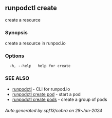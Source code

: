 ## runpodctl create

create a resource

### Synopsis

create a resource in runpod.io

### Options

```
  -h, --help   help for create
```

### SEE ALSO

* [runpodctl](runpodctl.md)	 - CLI for runpod.io
* [runpodctl create pod](runpodctl_create_pod.md)	 - start a pod
* [runpodctl create pods](runpodctl_create_pods.md)	 - create a group of pods

###### Auto generated by spf13/cobra on 28-Jan-2024
